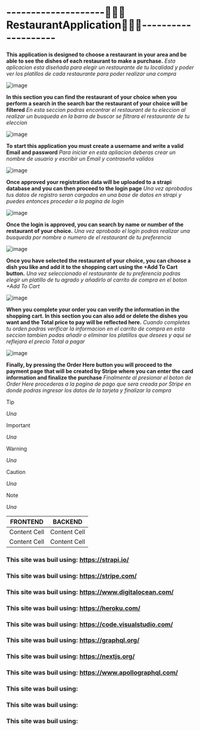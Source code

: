 # --------------------🧑🏽‍🍳**RestaurantApplication**👩🏽‍🍳--------------------

**This application is designed to choose a restaurant in your area and be able to see the dishes of each restaurant to make a purchase.**
_Esta aplicacion esta diseñada para  elegir un restaurante de tu localidad y poder ver los platillos de cada restaurante para poder realizar una compra_

![image](https://github.com/RomanDominguez/Roman-DominguezFullStackRestaurantApplication/assets/146168127/e864c860-9e55-4c06-a21f-74722a885711)

**In this section you can find the restaurant of your choice when you perform a search in the search bar the restaurant of your choice will be filtered**
_En esta seccion podras encontrar el restaurant de tu eleccion al realizar un busqueda en la barra de buscar se filtrara el restaurante de tu eleccion_

![image](https://github.com/RomanDominguez/Roman-DominguezFullStackRestaurantApplication/assets/146168127/23bdd2e3-db93-4cb6-aa39-8600024b7c75)

**To start this application you must create a username and write a valid Email and password**
_Para iniciar en esta apliacion deberas crear un nombre de usuario y escribir un Email y contraseña validos_

![image](https://github.com/RomanDominguez/Roman-DominguezFullStackRestaurantApplication/assets/146168127/72571b36-f285-4dd0-8030-9fdc60134e2a)

**Once approved your registration data will be uploaded to a strapi database and you can then proceed to the login page**
_Una vez aprobados tus datos de registro seran cargados en una base de datos en strapi y puedes entonces proceder a la pagina de login_

![image](https://github.com/RomanDominguez/Roman-DominguezFullStackRestaurantApplication/assets/146168127/01cf8cfa-c01d-41ef-9679-e6d4098fbe7d)

**Once the login is approved, you can search by name or number of the restaurant of your choice.**
_Una vez aprobado el login podras realizar una busqueda por nombre o numero de el restaurant de tu preferencia_

![image](https://github.com/RomanDominguez/Roman-DominguezFullStackRestaurantApplication/assets/146168127/3aa944b5-ff90-46ed-9414-762cfd1e2c93)

 **Once you have selected the restaurant of your choice, you can choose a dish you like and add it to the shopping cart using the +Add To Cart button.**
 _Una vez seleccionado el restaurante de tu preferencia podras elegir un platillo de tu agrado y añadirlo al carrito de compra en el boton +Add To Cart_

 ![image](https://github.com/RomanDominguez/Roman-DominguezFullStackRestaurantApplication/assets/146168127/351aa946-e619-4322-ade0-fe9c7db66f7f)

**When you complete your order you can verify the information in the shopping cart. In this section you can also add or delete the dishes you want and the Total price to pay will be reflected here.**
_Cuando completes tu orden podras verificar la informacion en el carrito de compra en esta seccion tambien podas añadir o eliminar los platillos que desees y aqui se reflejara el precio Total a pagar_

![image](https://github.com/RomanDominguez/Roman-DominguezFullStackRestaurantApplication/assets/146168127/8404a532-7b3b-4484-939a-af16e75552bd)

**Finally, by pressing the Order Here button you will proceed to the payment page that will be created by Stripe where you can enter the card information and finalize the purchase**
_Finalmente al presionar el boton de Order Here procederas a la pagina de pago que sera creada por Stripe en donde podras ingresar los datos de la tarjeta y finalizar la compra_


>[!TIP]
>_Una_
 
> [!IMPORTANT]
>_Una_

>[!WARNING]
>_Una_

>[!CAUTION]
>_Una_

>[!NOTE]
>_Una_

| FRONTEND      | BACKEND       |
| ------------- | ------------- |
| Content Cell  | Content Cell  |
| Content Cell  | Content Cell  |


### **This site was buil using:**  https://strapi.io/
### **This site was buil using:**  https://stripe.com/
### **This site was buil using:**  https://www.digitalocean.com/
### **This site was buil using:**  https://heroku.com/
### **This site was buil using:**  https://code.visualstudio.com/
### **This site was buil using:**  https://graphql.org/
### **This site was buil using:**  https://nextjs.org/
### **This site was buil using:**  https://www.apollographql.com/
### **This site was buil using:** 
### **This site was buil using:** 
### **This site was buil using:** 
